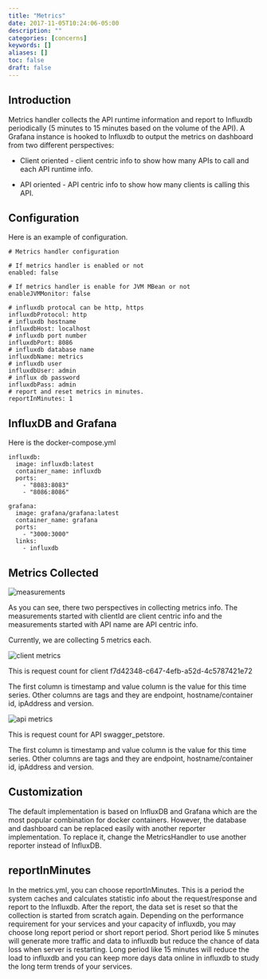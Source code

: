 ```yaml
---
title: "Metrics"
date: 2017-11-05T10:24:06-05:00
description: ""
categories: [concerns]
keywords: []
aliases: []
toc: false
draft: false
---
```



## Introduction

Metrics handler collects the API runtime information and report to Influxdb periodically 
(5 minutes to 15 minutes based on the volume of the API). A Grafana instance is hooked to Influxdb
to output the metrics on dashboard from two different perspectives:
 
* Client oriented - client centric info to show how many APIs to call and each API runtime info.

* API oriented - API centric info to show how many clients is calling this API.

## Configuration

Here is an example of configuration.

```
# Metrics handler configuration

# If metrics handler is enabled or not
enabled: false

# If metrics handler is enable for JVM MBean or not
enableJVMMonitor: false

# influxdb protocal can be http, https
influxdbProtocol: http
# influxdb hostname
influxdbHost: localhost
# influxdb port number
influxdbPort: 8086
# influxdb database name
influxdbName: metrics
# influxdb user
influxdbUser: admin
# influx db password
influxdbPass: admin
# report and reset metrics in minutes.
reportInMinutes: 1
```

## InfluxDB and Grafana

Here is the docker-compose.yml

```
influxdb:
  image: influxdb:latest
  container_name: influxdb
  ports:
    - "8083:8083"
    - "8086:8086"

grafana:
  image: grafana/grafana:latest
  container_name: grafana
  ports:
    - "3000:3000"
  links:
    - influxdb
```

## Metrics Collected

![measurements](/images/measurements.png)

As you can see, there two perspectives in collecting metrics info. The measurements started with clientId are client
centric info and the measurements started with API name are API centric info.

Currently, we are collecting 5 metrics each.


![client metrics](/images/client_metrics.png)

This is request count for client f7d42348-c647-4efb-a52d-4c5787421e72

The first column is timestamp and value column is the value for this time series. Other columns are tags and they
are endpoint, hostname/container id, ipAddress and version.


![api metrics](/images/api_metrics.png)

This is request count for API swagger_petstore.

The first column is timestamp and value column is the value for this time series. Other columns are tags and they
are endpoint, hostname/container id, ipAddress and version.


## Customization

The default implementation is based on InfluxDB and Grafana which are the most popular combination
for docker containers. However, the database and dashboard can be replaced easily with another
reporter implementation. To replace it, change the MetricsHandler to use another reporter instead of
InfluxDB.

## reportInMinutes

In the metrics.yml, you can choose reportInMinutes. This is a period the system caches and 
calculates statistic info about the request/response and report to the Influxdb. After the
report, the data set is reset so that the collection is started from scratch again. Depending
on the performance requirement for your services and your capacity of influxdb, you may choose
long report period or short report period. Short period like 5 minutes will generate more
traffic and data to influxdb but reduce the chance of data loss when server is restarting.
Long period like 15 minutes will reduce the load to influxdb and you can keep more days data
online in influxdb to study the long term trends of your services.



